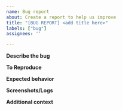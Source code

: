 ```yaml
---
name: Bug report
about: Create a report to help us improve
title: "[BUG REPORT] <add title here>"
labels: ["bug"]
assignees: ''

---
```


**Describe the bug**
<!-- A clear and concise description of what the bug is. -->

**To Reproduce**
<!-- Steps to reproduce the behavior:
1. Go to '...'
2. Click on '....'
3. Scroll down to '....'
4. See error -->

**Expected behavior**
<!-- A clear and concise description of what you expected to happen. -->

**Screenshots/Logs**
<!-- If applicable, add screenshots/logs to help explain your problem. -->

**Additional context**
<!-- Add any other context about the problem here. -->
